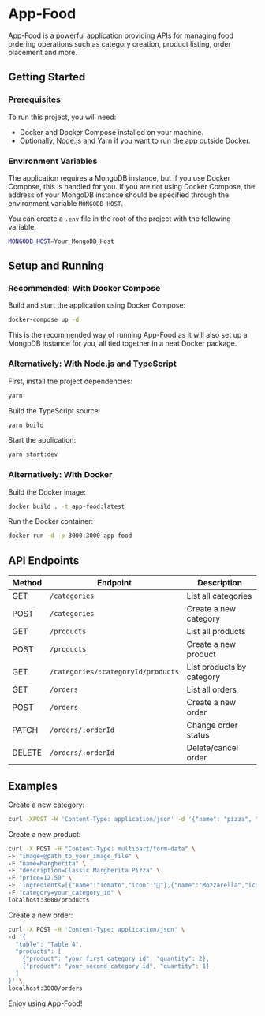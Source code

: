 # App-Food

App-Food is a powerful application providing APIs for managing food ordering operations such as category creation, product listing, order placement and more.

## Getting Started

### Prerequisites

To run this project, you will need:
- Docker and Docker Compose installed on your machine.
- Optionally, Node.js and Yarn if you want to run the app outside Docker.

### Environment Variables

The application requires a MongoDB instance, but if you use Docker Compose, this is handled for you. If you are not using Docker Compose, the address of your MongoDB instance should be specified through the environment variable `MONGODB_HOST`.

You can create a `.env` file in the root of the project with the following variable:

```bash
MONGODB_HOST=Your_MongoDB_Host
```

## Setup and Running

### Recommended: With Docker Compose

Build and start the application using Docker Compose:

```bash
docker-compose up -d
```

This is the recommended way of running App-Food as it will also set up a MongoDB instance for you, all tied together in a neat Docker package.

### Alternatively: With Node.js and TypeScript

First, install the project dependencies:

```bash
yarn
```

Build the TypeScript source:

```bash
yarn build
```

Start the application:

```bash
yarn start:dev
```

### Alternatively: With Docker

Build the Docker image:

```bash
docker build . -t app-food:latest
```

Run the Docker container:

```bash
docker run -d -p 3000:3000 app-food
```

## API Endpoints

| Method | Endpoint                                       | Description                       |
| ------ | ---------------------------------------------- | --------------------------------- |
| GET    | `/categories`                                  | List all categories               |
| POST   | `/categories`                                  | Create a new category             |
| GET    | `/products`                                    | List all products                 |
| POST   | `/products`                                    | Create a new product              |
| GET    | `/categories/:categoryId/products`             | List products by category         |
| GET    | `/orders`                                      | List all orders                   |
| POST   | `/orders`                                      | Create a new order                |
| PATCH  | `/orders/:orderId`                             | Change order status               |
| DELETE | `/orders/:orderId`                             | Delete/cancel order               |

## Examples

Create a new category:

```bash
curl -XPOST -H 'Content-Type: application/json' -d '{"name": "pizza", "icon": "🍕"}' localhost:3000/categories
```

Create a new product:

```bash
curl -X POST -H "Content-Type: multipart/form-data" \
-F "image=@path_to_your_image_file" \
-F "name=Margherita" \
-F "description=Classic Margherita Pizza" \
-F "price=12.50" \
-F 'ingredients=[{"name":"Tomato","icon":"🍅"},{"name":"Mozzarella","icon":"🧀"}]' \
-F "category=your_category_id" \
localhost:3000/products
```

Create a new order:

```bash
curl -X POST -H 'Content-Type: application/json' \
-d '{
  "table": "Table 4",
  "products": [
    {"product": "your_first_category_id", "quantity": 2},
    {"product": "your_second_category_id", "quantity": 1}
  ]
}' \
localhost:3000/orders
```

Enjoy using App-Food!

